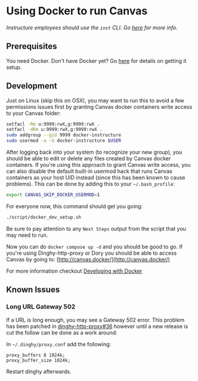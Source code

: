 # Using Docker to run Canvas

_*Instructure employees should use the `inst` CLI. Go [here](./../../inst-cli/doc/docker/developing_with_docker.md) for more info.*_

## Prerequisites

You need Docker. Don't have Docker yet? Go [here](getting_docker.md) for details on getting it setup.

## Development

Just on Linux (skip this on OSX), you may want to run this to avoid a few
permissions issues first by granting Canvas docker containers write access to
your Canvas folder:

```bash
setfacl -Rm u:9999:rwX,g:9999:rwX .
setfacl -dRm u:9999:rwX,g:9999:rwX .
sudo addgroup --gid 9999 docker-instructure
sudo usermod -a -G docker-instructure $USER
```

After logging back into your system (to recognize your new group), you should be
able to edit or delete any files created by Canvas docker containers. If you're
using this approach to grant Canvas write access, you can also disable the
default built-in usermod hack that runs Canvas containers as your host UID
instead (since this has been known to cause problems). This can be done by
adding this to your `~/.bash_profile`:

```bash
export CANVAS_SKIP_DOCKER_USERMOD=1
```

For everyone now, this command should get you going:

```bash
./script/docker_dev_setup.sh
```

Be sure to pay attention to any `Next Steps` output from the script that you may need to run.

Now you can do `docker compose up -d` and you should be good to go. If you're
using Dinghy-http-proxy or Dory you should be able to access Canvas by going to: [http://canvas.docker/](http://canvas.docker/)

For more information checkout [Developing with Docker](developing_with_docker.md)

## Known Issues

### Long URL Gateway 502

If a URL is long enough, you may see a Gateway 502 error. This problem
has been patched in [dinghy-http-proxy#36](https://github.com/codekitchen/dinghy-http-proxy/pull/36)
however until a new release is cut the follow can be done as a work
around:

In `~/.dinghy/proxy.conf` add the following:

    proxy_buffers 8 1024k;
    proxy_buffer_size 1024k;

Restart dinghy afterwards.
